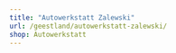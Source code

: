 ```yaml
---
title: "Autowerkstatt Zalewski"
url: /geestland/autowerkstatt-zalewski/
shop: Autowerkstatt
---
```


